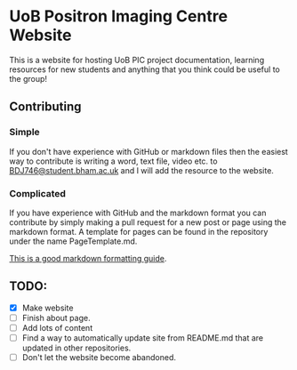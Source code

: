 # UoB Positron Imaging Centre Website

This is a website for hosting UoB PIC project documentation, learning resources for new students and anything that you think could be useful to the group!

## Contributing
### Simple

If you don't have experience with GitHub or markdown files then the easiest way to contribute is writing a word, text file, video
etc. to BDJ746@student.bham.ac.uk and I will add the resource to the website.

### Complicated

If you have experience with GitHub and the markdown format you can contribute by simply making a pull request for a new post or page using the markdown format. 
A template for pages can be found in the repository under the name PageTemplate.md.

[This is a good markdown formatting guide]( https://www.markdownguide.org/basic-syntax/).

## TODO:

- [x] Make website
- [ ] Finish about page.
- [ ] Add lots of content
- [ ] Find a way to automatically update site from README.md that are updated in other repositories.
- [ ] Don't let the website become abandoned.
